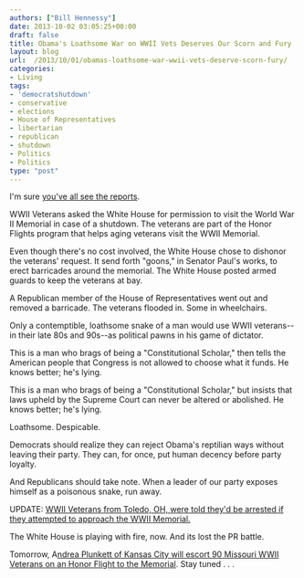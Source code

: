 ```yaml
---
authors: ["Bill Hennessy"]
date: 2013-10-02 03:05:25+00:00
draft: false
title: Obama's Loathsome War on WWII Vets Deserves Our Scorn and Fury
layout: blog
url:  /2013/10/01/obamas-loathsome-war-wwii-vets-deserve-scorn-fury/
categories:
- Living
tags:
- 'democratshutdown'
- conservative
- elections
- House of Representatives
- libertarian
- republican
- shutdown
- Politics
- Politics
type: "post"
---
```


I'm sure [you've all see the reports](https://www.redstate.com/2013/10/01/barack-obama-world-war-ii-veterans/).

WWII Veterans asked the White House for permission to visit the World War II Memorial in case of a shutdown. The veterans are part of the Honor Flights program that helps aging veterans visit the WWII Memorial.

Even though there's no cost involved, the White House chose to dishonor the veterans' request. It send forth "goons," in Senator Paul's works, to erect barricades around the memorial. The White House posted armed guards to keep the veterans at bay.

A Republican member of the House of Representatives went out and removed a barricade. The veterans flooded in. Some in wheelchairs.

Only a contemptible, loathsome snake of a man would use WWII veterans--in their late 80s and 90s--as political pawns in his game of dictator.

This is a man who brags of being a "Constitutional Scholar," then tells the American people that Congress is not allowed to choose what it funds. He knows better; he's lying.

This is a man who brags of being a "Constitutional Scholar," but insists that laws upheld by the Supreme Court can never be altered or abolished. He knows better; he's lying.
 
Loathsome. Despicable. 

Democrats should realize they can reject Obama's reptilian ways without leaving their party. They can, for once, put human decency before party loyalty.

And Republicans should take note. When a leader of our party exposes himself as a poisonous snake, run away.

UPDATE: [WWII Veterans from Toledo, OH, were told they'd be arrested if they attempted to approach the WWII Memorial. ](https://www.freerepublic.com/focus/f-news/3073678/posts)

The White House is playing with fire, now. And its lost the PR battle. 

Tomorrow, A[ndrea Plunkett of Kansas City will escort 90 Missouri WWII Veterans on an Honor Flight to the Memorial](https://andreaplunkett.com/government-shutdown-threatens-kc-honor-flight/). Stay tuned . . . 
